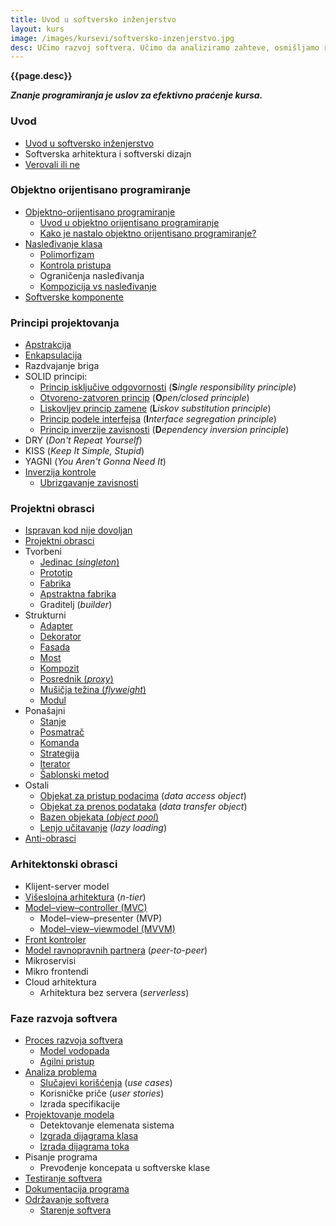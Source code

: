 ```yaml
---
title: Uvod u softversko inženjerstvo
layout: kurs
image: /images/kursevi/softversko-inzenjerstvo.jpg
desc: Učimo razvoj softvera. Učimo da analiziramo zahteve, osmišljamo rešenja i projektujemo softver. Učimo da prepoznajemo obrasce i primenjujemo oprobane metode razvoja softvera.
---
```


**{{page.desc}}**

***Znanje programiranja je uslov za efektivno praćenje kursa.***

### Uvod

- [Uvod u softversko inženjerstvo](/softversko-inzenjerstvo)
- Softverska arhitektura i softverski dizajn
- [Verovali ili ne](/verovali-ili-ne)

### Objektno orijentisano programiranje

- [Objektno-orijentisano programiranje](/objektno-orijentisano-programiranje)
  - [Uvod u objektno orijentisano programiranje](https://www.slideshare.net/DamjanPavlica/uvod-u-objektno-orijentisano-programiranje-i-c)
  - [Kako je nastalo objektno orijentisano programiranje?](/nastanak-oop)
- [Nasleđivanje klasa](/nasledjivanje-klasa)
  - [Polimorfizam](/polimorfizam)
  - [Kontrola pristupa](/kontrola-pristupa)
  - Ograničenja nasleđivanja
  - [Kompozicija vs nasleđivanje](/kompozicija-vs-nasledjivanje)
- [Softverske komponente](/komponente)

### Principi projektovanja

- [Apstrakcija](/apstrakcija)
- [Enkapsulacija](/enkapsulacija)
- Razdvajanje briga
- SOLID principi:
  - [Princip isključive odgovornosti](/princip-iskljucive-odgovornosti) (**S***ingle responsibility principle*)
  - [Otvoreno-zatvoren princip](/otvoren-zatvoren-princip) (**O***pen/closed principle*)
  - [Liskovljev princip zamene](/liskov-princip-zamene) (**L***iskov substitution principle*)
  - [Princip podele interfejsa](/princip-podele-interfejsa) (**I***nterface segregation principle*)
  - [Princip inverzije zavisnosti](/princip-inverzije-zavisnosti) (**D***ependency inversion principle*)
- DRY (*Don't Repeat Yourself*)
- KISS (*Keep It Simple, Stupid*)
- YAGNI (*You Aren't Gonna Need It*)
- [Inverzija kontrole](/inverzija-kontrole)
  - [Ubrizgavanje zavisnosti](/ubrizgavanje-zavisnosti)

### Projektni obrasci

- [Ispravan kod nije dovoljan](/ispravan-kod-nije-dovoljan)
- [Projektni obrasci](/projektni-obrasci)
- Tvorbeni 
  - [Jedinac (*singleton*)](/obrazac-singleton)
  - [Prototip](/obrazac-prototip)
  - [Fabrika](/obrazac-fabrika)
  - [Apstraktna fabrika](/apstraktna-fabrika)
  - Graditelj (*builder*)
- Strukturni
  - [Adapter](/obrazac-adapter)
  - [Dekorator](/obrazac-dekorator)
  - [Fasada](/obrazac-fasada)
  - [Most](/obrazac-most)
  - [Kompozit](/obrazac-kompozit)
  - [Posrednik (*proxy*)](/obrazac-proxy)
  - [Mušičja težina (*flyweight*)](/obrazac-flyweight)
  - [Modul](/obrazac-modul)
- Ponašajni
  - [Stanje](/obrazac-stanja)
  - [Posmatrač](/obrazac-posmatrac)
  - [Komanda](/obrazac-komanda)
  - [Strategija](/obrazac-strategija)
  - [Iterator](/obrazac-iterator)
  - [Šablonski metod](/sablonski-metod)
- Ostali
  - [Objekat za pristup podacima](/objekat-za-pristup-podacima) (*data access object*)
  - [Objekat za prenos podataka](/objekat-za-prenos-podataka) (*data transfer object*)
  - [Bazen objekata (*object pool*)](/bazen-objekata)
  - [Lenjo učitavanje](/lenjo-ucitavanje) (*lazy loading*)
- [Anti-obrasci](/anti-obrasci)

### Arhitektonski obrasci

- Klijent-server model
- [Višeslojna arhitektura](/viseslojna-arhitektura) (*n-tier*)
- [Model–view–controller (MVC)](/mvc)
  - Model–view–presenter (MVP)
  - [Model–view–viewmodel (MVVM)](/mvvm)
- [Front kontroler](/front-kontroler)
- [Model ravnopravnih partnera](/model-ravnopravnih-partnera) (*peer-to-peer*)
- Mikroservisi
- Mikro frontendi
- Cloud arhitektura
  - Arhitektura bez servera (*serverless*)

### Faze razvoja softvera

- [Proces razvoja softvera](/faze-razvoja-programa)
  - [Model vodopada](/model-vodopada)
  - [Agilni pristup](/agilni-pristup)
- [Analiza problema](/analiza-zahteva)
  - [Slučajevi korišćenja](/slucaj-koriscenja) (*use cases*)
  - Korisničke priče (*user stories*)
  - Izrada specifikacije
- [Projektovanje modela](/projektovanje-modela)
  - Detektovanje elemenata sistema
  - [Izgrada dijagrama klasa](/dijagram-klasa)
  - [Izrada dijagrama toka](/dijagram-toka)
- Pisanje programa
  - Prevođenje koncepata u softverske klase
- [Testiranje softvera](/testiranje-programa)
- [Dokumentacija programa](/dokumentacija-programa)
- [Održavanje softvera](/odrzavanje-softvera)
  - [Starenje softvera](https://www.slideshare.net/DamjanPavlica/starenje-softvera)
